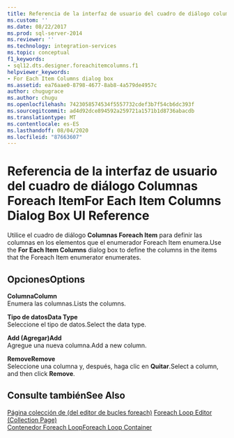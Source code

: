 ```yaml
---
title: Referencia de la interfaz de usuario del cuadro de diálogo columnas de cada elemento Microsoft Docs
ms.custom: ''
ms.date: 08/22/2017
ms.prod: sql-server-2014
ms.reviewer: ''
ms.technology: integration-services
ms.topic: conceptual
f1_keywords:
- sql12.dts.designer.foreachitemcolumns.f1
helpviewer_keywords:
- For Each Item Columns dialog box
ms.assetid: ea76aae0-8798-4677-8ab8-4a579de4957c
author: chugugrace
ms.author: chugu
ms.openlocfilehash: 7423058574534f5557732cdef3b7f54cb6dc393f
ms.sourcegitcommit: ad4d92dce894592a259721a1571b1d8736abacdb
ms.translationtype: MT
ms.contentlocale: es-ES
ms.lasthandoff: 08/04/2020
ms.locfileid: "87663607"
---
```

# <a name="for-each-item-columns-dialog-box-ui-reference"></a><span data-ttu-id="9c95a-102">Referencia de la interfaz de usuario del cuadro de diálogo Columnas Foreach Item</span><span class="sxs-lookup"><span data-stu-id="9c95a-102">For Each Item Columns Dialog Box UI Reference</span></span>
  <span data-ttu-id="9c95a-103">Utilice el cuadro de diálogo **Columnas Foreach Item** para definir las columnas en los elementos que el enumerador Foreach Item enumera.</span><span class="sxs-lookup"><span data-stu-id="9c95a-103">Use the **For Each Item Columns** dialog box to define the columns in the items that the Foreach Item enumerator enumerates.</span></span>  
  
## <a name="options"></a><span data-ttu-id="9c95a-104">Opciones</span><span class="sxs-lookup"><span data-stu-id="9c95a-104">Options</span></span>  
 <span data-ttu-id="9c95a-105">**Columna**</span><span class="sxs-lookup"><span data-stu-id="9c95a-105">**Column**</span></span>  
 <span data-ttu-id="9c95a-106">Enumera las columnas.</span><span class="sxs-lookup"><span data-stu-id="9c95a-106">Lists the columns.</span></span>  
  
 <span data-ttu-id="9c95a-107">**Tipo de datos**</span><span class="sxs-lookup"><span data-stu-id="9c95a-107">**Data Type**</span></span>  
 <span data-ttu-id="9c95a-108">Seleccione el tipo de datos.</span><span class="sxs-lookup"><span data-stu-id="9c95a-108">Select the data type.</span></span>  
  
 <span data-ttu-id="9c95a-109">**Add (Agregar)**</span><span class="sxs-lookup"><span data-stu-id="9c95a-109">**Add**</span></span>  
 <span data-ttu-id="9c95a-110">Agregue una nueva columna.</span><span class="sxs-lookup"><span data-stu-id="9c95a-110">Add a new column.</span></span>  
  
 <span data-ttu-id="9c95a-111">**Remove**</span><span class="sxs-lookup"><span data-stu-id="9c95a-111">**Remove**</span></span>  
 <span data-ttu-id="9c95a-112">Seleccione una columna y, después, haga clic en **Quitar**.</span><span class="sxs-lookup"><span data-stu-id="9c95a-112">Select a column, and then click **Remove**.</span></span>  
  
## <a name="see-also"></a><span data-ttu-id="9c95a-113">Consulte también</span><span class="sxs-lookup"><span data-stu-id="9c95a-113">See Also</span></span>  
 <span data-ttu-id="9c95a-114">[Página colección de &#40;del editor de bucles foreach&#41;](../../2014/integration-services/foreach-loop-editor-collection-page.md) </span><span class="sxs-lookup"><span data-stu-id="9c95a-114">[Foreach Loop Editor &#40;Collection Page&#41;](../../2014/integration-services/foreach-loop-editor-collection-page.md) </span></span>  
 [<span data-ttu-id="9c95a-115">Contenedor Foreach Loop</span><span class="sxs-lookup"><span data-stu-id="9c95a-115">Foreach Loop Container</span></span>](control-flow/foreach-loop-container.md)  
  
  
